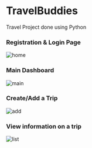 # TravelBuddies
Travel Project done using Python 


### Registration & Login Page
![home](https://user-images.githubusercontent.com/42421298/49965865-45f46800-fed3-11e8-9dad-0bac91e701e8.PNG)
</br>
### Main Dashboard
![main](https://user-images.githubusercontent.com/42421298/49965876-4987ef00-fed3-11e8-9c89-3515d21d63d5.PNG)
</br>
### Create/Add a Trip
![add](https://user-images.githubusercontent.com/42421298/49965894-54db1a80-fed3-11e8-8c59-676fc61f40f1.PNG)
</br>
### View information on a trip 
![list](https://user-images.githubusercontent.com/42421298/49965917-66bcbd80-fed3-11e8-9dd3-111660b3ce5f.PNG)

